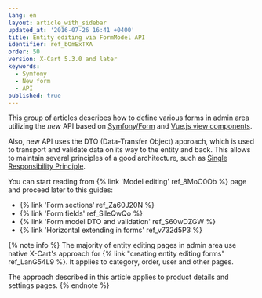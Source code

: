 ```yaml
---
lang: en
layout: article_with_sidebar
updated_at: '2016-07-26 16:41 +0400'
title: Entity editing via FormModel API
identifier: ref_bOmExTXA
order: 50
version: X-Cart 5.3.0 and later
keywords:
  - Symfony
  - New form
  - API
published: true
---
```


This group of articles describes how to define various forms in admin area utilizing the _new_ API based on [Symfony/Form](http://symfony.com/doc/current/forms.html) and [Vue.js view components](https://v1.vuejs.org/guide/components.html#ad).

Also, new API uses the DTO (Data-Transfer Object) approach, which is used to transport and validate data on its way to the entity and back. This allows to maintain several principles of a good architecture, such as [Single Responsibility Principle](https://en.wikipedia.org/wiki/Single_responsibility_principle).

You can start reading from {% link 'Model editing' ref_8MoO0Ob %} page and proceed later to this guides:

*   {% link 'Form sections' ref_Za60J20N %}
*   {% link 'Form fields' ref_SlIeQwQo %}
*   {% link 'Form model DTO and validation' ref_S60wDZGW %}
*   {% link 'Horizontal extending in forms' ref_v732d5P3 %}

{% note info %}
The majority of entity editing pages in admin area use native X-Cart's approach for {% link "creating entity editing forms" ref_LanG54L9 %}. It applies to category, order, user and other pages.

The approach described in this article applies to product details and settings pages.
{% endnote %}
